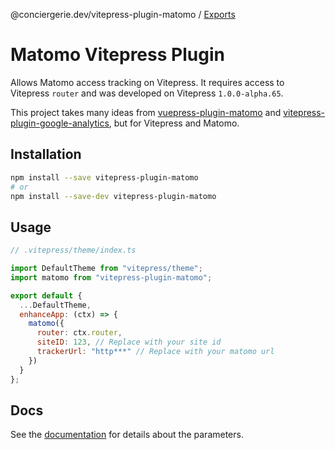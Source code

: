 @conciergerie.dev/vitepress-plugin-matomo / [Exports](modules.md)

# Matomo Vitepress Plugin

Allows Matomo access tracking on Vitepress. It requires access to Vitepress `router` and was developed on Vitepress `1.0.0-alpha.65`.

This project takes many ideas from [vuepress-plugin-matomo](https://github.com/qdot/vuepress-plugin-matomo) and [vitepress-plugin-google-analytics](https://github.com/ZhongxuYang/vitepress-plugin-google-analytics), but for Vitepress and Matomo.

## Installation

```sh
npm install --save vitepress-plugin-matomo
# or
npm install --save-dev vitepress-plugin-matomo
```

## Usage

```js
// .vitepress/theme/index.ts

import DefaultTheme from "vitepress/theme";
import matomo from "vitepress-plugin-matomo";

export default {
  ...DefaultTheme,
  enhanceApp: (ctx) => {
    matomo({
      router: ctx.router,
      siteID: 123, // Replace with your site id
      trackerUrl: "http***" // Replace with your matomo url
    })
  }
};
```

## Docs

See the [documentation](./docs/modules.md) for details about the parameters.
